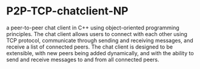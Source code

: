 # P2P-TCP-chatclient-NP

a peer-to-peer chat client in C++ using object-oriented programming principles. The chat client allows users to connect with each other using TCP protocol, communicate through sending and receiving messages, and receive a list of connected peers. The chat client is designed to be extensible, with new peers being added dynamically, and with the ability to send and receive messages to and from all connected peers.
